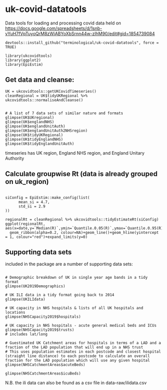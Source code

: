# uk-covid-datatools

Data tools for loading and processing covid data held on 
https://docs.google.com/spreadsheets/d/1snb-vYuH7fVpTuyoQrM8zWiABYoXbSrnn44w-zlhM90/edit#gid=1854739084

```{r}
devtools::install_github("terminological/uk-covid-datatools", force = TRUE)

library(ukcovidtools)
library(ggplot2)
library(EpiEstim)
```

## Get data and cleanse:

```{r}
UK = ukcovidtools::getUKCovidTimeseries()
cleanRegional = UK$tidyUKRegional %>% ukcovidtools::normaliseAndCleanse()


# A list of 7 data sets of similar nature and formats
glimpse(UK$UKregional)
glimpse(UK$englandNHS)
glimpse(UK$englandUnitAuth)
glimpse(UK$englandUnitAuth2NHSregion)
glimpse(UK$tidyUKRegional)
glimpse(UK$tidyEnglandNHS)
glimpse(UK$tidyEnglandUnitAuth)
```

timeseries has UK region, England NHS region, and England Unitary Authority

## Calculate groupwise Rt (data is already grouped on uk_region)

```{r}

siConfig = EpiEstim::make_config(list(
      mean_si = 4.7, 
      std_si = 2.9
))

regionalRt = cleanRegional %>% ukcovidtools::tidyEstimateRt(siConfig)
ggplot(regionalRt, aes(x=date,y=`Median(R)`,ymin=`Quantile.0.05(R)`,ymax=`Quantile.0.95(R)`,fill=uk_region,colour=uk_region))+
  geom_ribbon(alpha=0.2, colour=NA)+geom_line()+geom_hline(yintercept = 1, colour="red")+expand_limits(y=0)

```

## Supporting data sets

included in the package are a number of supporting data sets:

```{r}

# Demographic breakdown of UK in single year age bands in a tidy format
glimpse(UK2019Demographics)

# UK ILI data in a tidy format going back to 2014
glimpse(UKILIdata)

# UK capacity in NHS hospitals & lists of all UK hospitals and locations
glimpse(NHSCapacity2019$hospitals)

# UK capacity in NHS hospitals - acute general medical beds and ICUs
glimpse(NHSCapacity2019$trusts)
# includes lat/long

# Guestimated UK Catchment areas for hospitals in terms of a LAD and a fraction of the LAD population that will end up in a NHS trust
# This uses population estimates in each postcode and closest hospital (straight line distance) to each postcode to calculate an overall fraction for the LAD population which will use any given hospital
glimpse(NHSCatchmentAreas$acuteBeds)

glimpse(NHSCatchmentAreas$icuBeds)

```

N.B. the ili data can also be found as a csv file in data-raw/ilidata.csv
